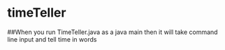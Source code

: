 # timeTeller

##When you run TimeTeller.java as a java main then it will take command line input and tell time in words

